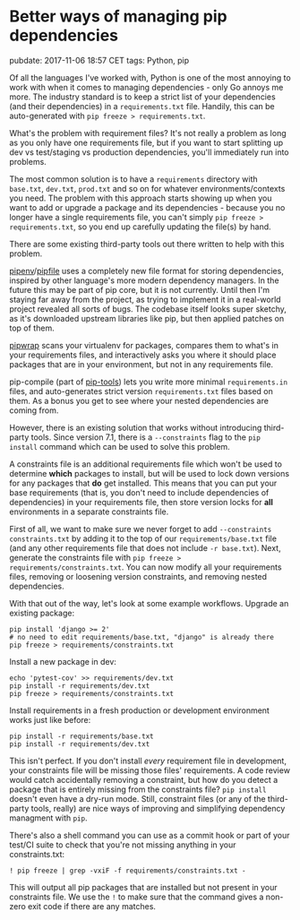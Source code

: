 # Better ways of managing pip dependencies
pubdate: 2017-11-06 18:57 CET
tags: Python, pip

Of all the languages I've worked with, Python is one of the most annoying to work with when it comes to managing dependencies - only Go annoys me more. The industry standard is to keep a strict list of your dependencies (and their dependencies) in a `requirements.txt` file. Handily, this can be auto-generated with `pip freeze > requirements.txt`.

What's the problem with requirement files? It's not really a problem as long as you only have one requirements file, but if you want to start splitting up dev vs test/staging vs production dependencies, you'll immediately run into problems.

The most common solution is to have a `requirements` directory with `base.txt`, `dev.txt`, `prod.txt` and so on for whatever environments/contexts you need. The problem with this approach starts showing up when you want to add or upgrade a package and its dependencies - because you no longer have a single requirements file, you can't simply `pip freeze > requirements.txt`, so you end up carefully updating the file(s) by hand.

There are some existing third-party tools out there written to help with this problem.

[pipenv](https://github.com/kennethreitz/pipenv)/[pipfile](https://github.com/pypa/pipfile) uses a completely new file format for storing dependencies, inspired by other language's more modern dependency managers. In the future this may be part of pip core, but it is not currently. Until then I'm staying far away from the project, as trying to implement it in a real-world project revealed all sorts of bugs. The codebase itself looks super sketchy, as it's downloaded upstream libraries like pip, but then applied patches on top of them.

[pipwrap](https://github.com/jessamynsmith/pipwrap) scans your virtualenv for packages, compares them to what's in your requirements files, and interactively asks you where it should place packages that are in your environment, but not in any requirements file.

pip-compile (part of [pip-tools](https://github.com/jazzband/pip-tools)) lets you write more minimal `requirements.in` files, and auto-generates strict version `requirements.txt` files based on them. As a bonus you get to see where your nested dependencies are coming from.

However, there is an existing solution that works without introducing third-party tools. Since version 7.1, there is a `--constraints` flag to the `pip install` command which can be used to solve this problem.

A constraints file is an additional requirements file which won't be used to determine **which** packages to install, but will be used to lock down versions for any packages that **do** get installed. This means that you can put your base requirements (that is, you don't need to include dependencies of dependencies) in your requirements file, then store version locks for **all** environments in a separate constraints file.

First of all, we want to make sure we never forget to add `--constraints constraints.txt` by adding it to the top of our `requirements/base.txt` file (and any other requirements file that does not include `-r base.txt`). Next, generate the constraints file with `pip freeze > requirements/constraints.txt`. You can now modify all your requirements files, removing or loosening version constraints, and removing nested dependencies.

With that out of the way, let's look at some example workflows. Upgrade an existing package:

	pip install 'django >= 2'
	# no need to edit requirements/base.txt, "django" is already there
	pip freeze > requirements/constraints.txt

Install a new package in dev:

	echo 'pytest-cov' >> requirements/dev.txt
	pip install -r requirements/dev.txt
	pip freeze > requirements/constraints.txt

Install requirements in a fresh production or development environment works just like before:

	pip install -r requirements/base.txt
	pip install -r requirements/dev.txt

This isn't perfect. If you don't install *every* requirement file in development, your constraints file will be missing those files' requirements. A code review would catch accidentally removing a constraint, but how do you detect a package that is entirely missing from the constraints file? `pip install` doesn't even have a dry-run mode. Still, constraint files (or any of the third-party tools, really) are nice ways of improving and simplifying dependency managment with `pip`.

There's also a shell command you can use as a commit hook or part of your test/CI suite to check that you're not missing anything in your constraints.txt:

	! pip freeze | grep -vxiF -f requirements/constraints.txt -

This will output all pip packages that are installed but not present in your constraints file. We use the `!` to make sure that the command gives a non-zero exit code if there are any matches.
